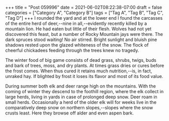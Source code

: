 +++
title = "Post 059996"
date = 2021-06-02T08:22:38-07:00
draft = false
categories = ["Category A", "Category B"]
tags = ["Tag A", "Tag B", "Tag C", "Tag D"]
+++
I rounded the yard and at the lower end I found the carcasses of the entire herd of deer,--nine in all,--evidently recently killed by a mountain lion. He had eaten but little of their flesh. Wolves had not yet discovered this feast, but a number of Rocky Mountain jays were there. The dark spruces stood waiting! No air stirred. Bright sunlight and bluish pine shadows rested upon the glazed whiteness of the snow. The flock of cheerful chickadees feeding through the trees knew no tragedy.

The winter food of big game consists of dead grass, shrubs, twigs, buds and bark of trees, moss, and dry plants. At times grass dries or cures before the frost comes. When thus cured it retains much nutrition,--is, in fact, unraked hay. If blighted by frost it loses its flavor and most of its food value.

During summer both elk and deer range high on the mountains. With the coming of winter they descend to the foothill region, where the elk collect in large herds, living in yards in case of prolonged deep snow. Deer roam in small herds. Occasionally a herd of the older elk will for weeks live in the comparatively deep snow on northern slopes,--slopes where the snow crusts least. Here they browse off alder and even aspen bark.

